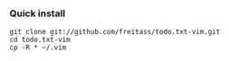 ### Quick install

    git clone git://github.com/freitass/todo.txt-vim.git
    cd todo.txt-vim
    cp -R * ~/.vim
